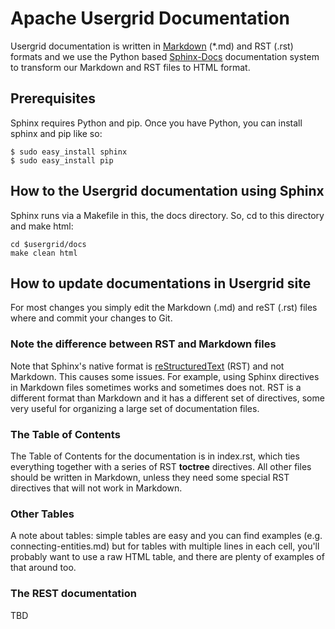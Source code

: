 # Apache Usergrid Documentation

Usergrid documentation is written in [Markdown](https://help.github.com/articles/markdown-basics/) 
(*.md) and RST (.rst) formats and we use the Python based [Sphinx-Docs](http://sphinx-doc.org/) 
documentation system to transform our Markdown and RST files to HTML format.

## Prerequisites

Sphinx requires Python and pip. Once you have Python, you can install sphinx and pip like so:

	$ sudo easy_install sphinx
	$ sudo easy_install pip

## How to the Usergrid documentation using Sphinx

Sphinx runs via a Makefile in this, the docs directory. So, cd to this directory and make html:

	cd $usergrid/docs
	make clean html

## How to update documentations in Usergrid site

For most changes you simply edit the Markdown (.md) and reST (.rst) files where and 
commit your changes to Git.

### Note the difference between RST and Markdown files

Note that Sphinx's native format is [reStructuredText](http://docutils.sourceforge.net/rst.html) 
(RST) and not Markdown. This causes some issues. For example, using Sphinx directives in 
Markdown files sometimes works and sometimes does not. RST is a different format than Markdown 
and it has a different set of directives, some very useful for organizing a large set of 
documentation files.

### The Table of Contents

The Table of Contents for the documentation is in index.rst, which ties everything together
with a series of RST __toctree__ directives. All other files should be written in Markdown,
unless they need some special RST directives that will not work in Markdown.

### Other Tables

A note about tables: simple tables are easy and you can find examples (e.g. connecting-entities.md) 
but for tables with multiple lines in each cell, you'll probably want to use a raw HTML table,
and there are plenty of examples of that around too.

### The REST documentation 

TBD
